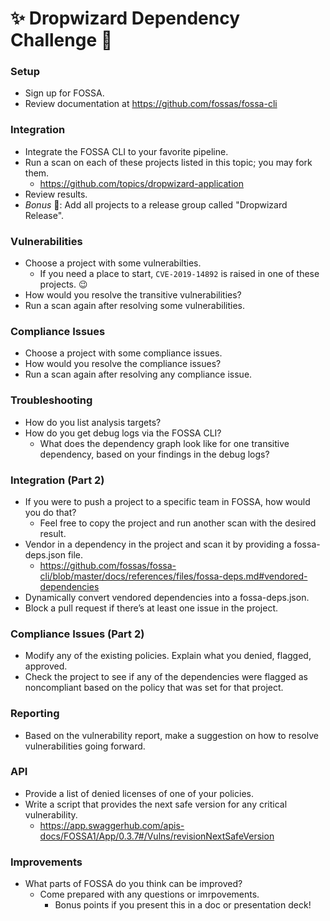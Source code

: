 # ✨ Dropwizard Dependency Challenge 🔮


### Setup

- Sign up for FOSSA.
- Review documentation at https://github.com/fossas/fossa-cli

### Integration

- Integrate the FOSSA CLI to your favorite pipeline.
- Run a scan on each of these projects listed in this topic; you may fork them.
  - https://github.com/topics/dropwizard-application
- Review results.
- _Bonus_ :tada:: Add all projects to a release group called "Dropwizard Release".


### Vulnerabilities

- Choose a project with some vulnerabilties.
  - If you need a place to start, `CVE-2019-14892` is raised in one of these projects. :wink:
- How would you resolve the transitive vulnerabilities?
- Run a scan again after resolving some vulnerabilities.

### Compliance Issues

- Choose a project with some compliance issues.
- How would you resolve the compliance issues?
- Run a scan again after resolving any compliance issue.

### Troubleshooting

- How do you list analysis targets?
- How do you get debug logs via the FOSSA CLI?
  - What does the dependency graph look like for one transitive dependency, based on your findings in the debug logs?

### Integration (Part 2)

- If you were to push a project to a specific team in FOSSA, how would you do that?
  - Feel free to copy the project and run another scan with the desired result.
- Vendor in a dependency in the project and scan it by providing a fossa-deps.json file. 
  - https://github.com/fossas/fossa-cli/blob/master/docs/references/files/fossa-deps.md#vendored-dependencies
- Dynamically convert vendored dependencies into a fossa-deps.json.
- Block a pull request if there’s at least one issue in the project.

### Compliance Issues (Part 2)

- Modify any of the existing policies. Explain what you denied, flagged, approved.
- Check the project to see if any of the dependencies were flagged as noncompliant based on the policy that was set for that project.

### Reporting

- Based on the vulnerability report, make a suggestion on how to resolve vulnerabilities going forward.

### API

- Provide a list of denied licenses of one of your policies.
- Write a script that provides the next safe version for any critical vulnerability.
  - https://app.swaggerhub.com/apis-docs/FOSSA1/App/0.3.7#/Vulns/revisionNextSafeVersion

### Improvements

- What parts of FOSSA do you think can be improved?
  - Come prepared with any questions or imrpovements.
    - Bonus points if you present this in a doc or presentation deck!
